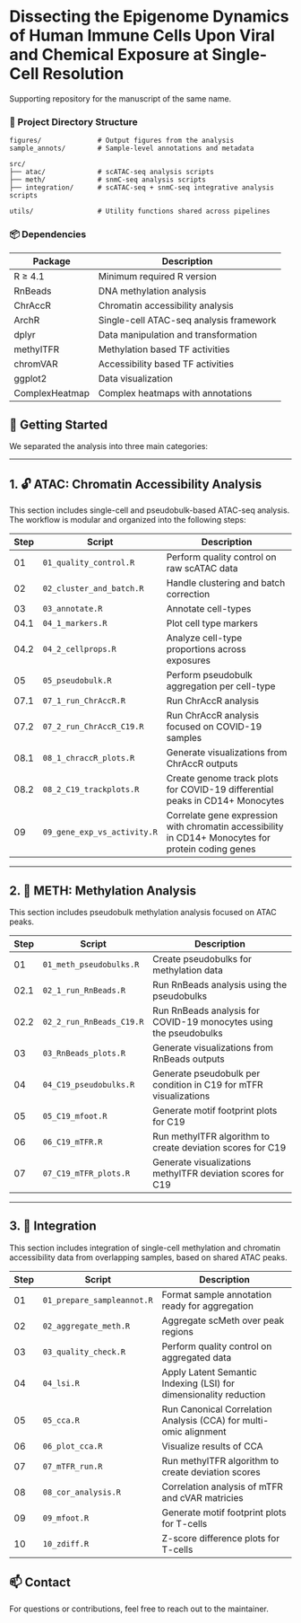 # Dissecting the Epigenome Dynamics of Human Immune Cells Upon Viral and Chemical Exposure at Single-Cell Resolution

Supporting repository for the manuscript of the same name. 

### 📁 Project Directory Structure

```text
figures/              # Output figures from the analysis
sample_annots/        # Sample-level annotations and metadata

src/
├── atac/             # scATAC-seq analysis scripts
├── meth/             # snmC-seq analysis scripts
├── integration/      # scATAC-seq + snmC-seq integrative analysis scripts

utils/                # Utility functions shared across pipelines
```

### 📦 Dependencies

| Package           | Description                                     |
|-------------------|-------------------------------------------------|
| R ≥ 4.1           | Minimum required R version                      |
| RnBeads           | DNA methylation analysis                        |
| ChrAccR           | Chromatin accessibility analysis                |
| ArchR             | Single-cell ATAC-seq analysis framework         |
| dplyr             | Data manipulation and transformation            |
| methylTFR         | Methylation based TF activities                 |
| chromVAR         | Accessibility based TF activities                 |
| ggplot2           | Data visualization                              |
| ComplexHeatmap    | Complex heatmaps with annotations               |

## 🧬 Getting Started

We separated the analysis into three main categories:

---

## 1. 🔓 ATAC: Chromatin Accessibility Analysis

This section includes single-cell and pseudobulk-based ATAC-seq analysis. The workflow is modular and organized into the following steps:

| Step | Script                        | Description |
|------|-------------------------------|-------------|
| 01   | `01_quality_control.R`        | Perform quality control on raw scATAC data |
| 02   | `02_cluster_and_batch.R`      | Handle clustering and batch correction |
| 03   | `03_annotate.R`               | Annotate cell-types |
| 04.1 | `04_1_markers.R`              | Plot cell type markers  |
| 04.2 | `04_2_cellprops.R`            | Analyze cell-type proportions across exposures |
| 05   | `05_pseudobulk.R`             | Perform pseudobulk aggregation per cell-type |
| 07.1 | `07_1_run_ChrAccR.R`          | Run ChrAccR analysis |
| 07.2 | `07_2_run_ChrAccR_C19.R`      | Run ChrAccR analysis focused on COVID-19 samples |
| 08.1 | `08_1_chraccR_plots.R`        | Generate visualizations from ChrAccR outputs |
| 08.2 | `08_2_C19_trackplots.R`       | Create genome track plots for COVID-19 differential peaks in CD14+ Monocytes |
| 09   | `09_gene_exp_vs_activity.R`   | Correlate gene expression with chromatin accessibility in CD14+ Monocytes for protein coding genes|
---

## 2. 🧬 METH: Methylation Analysis

This section includes pseudobulk methylation analysis focused on ATAC peaks.

| Step | Script                        | Description |
|------|-------------------------------|-------------|
| 01   | `01_meth_pseudobulks.R`       | Create pseudobulks for methylation data |
| 02.1   | `02_1_run_RnBeads.R`        | Run RnBeads analysis using the pseudobulks |
| 02.2   | `02_2_run_RnBeads_C19.R`    | Run RnBeads analysis for COVID-19 monocytes using the pseudobulks |
| 03   | `03_RnBeads_plots.R`          | Generate visualizations from RnBeads outputs  |
| 04   | `04_C19_pseudobulks.R`        | Generate pseudobulk per condition in C19 for mTFR visualizations  |
| 05   | `05_C19_mfoot.R`              | Generate motif footprint plots for C19 |
| 06   | `06_C19_mTFR.R`               | Run methylTFR algorithm to create deviation scores for C19 |
| 07   | `07_C19_mTFR_plots.R`         | Generate visualizations methylTFR deviation scores for C19 |
---

## 3. 🧩 Integration

This section includes integration of single-cell methylation and chromatin accessibility data from overlapping samples, based on shared ATAC peaks.

| Step | Script                  | Description                                                   |
|------|-------------------------|---------------------------------------------------------------|
| 01   | `01_prepare_sampleannot.R` | Format sample annotation ready for aggregation               |
| 02   | `02_aggregate_meth.R`      | Aggregate scMeth over peak regions                           |
| 03   | `03_quality_check.R`       | Perform quality control on aggregated data                   |
| 04   | `04_lsi.R`                 | Apply Latent Semantic Indexing (LSI) for dimensionality reduction |
| 05   | `05_cca.R`                 | Run Canonical Correlation Analysis (CCA) for multi-omic alignment |
| 06   | `06_plot_cca.R`            | Visualize results of CCA                                     |
| 07   | `07_mTFR_run.R`            | Run methylTFR algorithm to create deviation scores           |
| 08   | `08_cor_analysis.R`        | Correlation analysis of mTFR and cVAR matricies              |
| 09  | `09_mfoot.R`                | Generate motif footprint plots for T-cells                    |
| 10 |`10_zdiff.R`                | Z-score difference plots for T-cells                    |
## 📫 Contact

For questions or contributions, feel free to reach out to the maintainer.